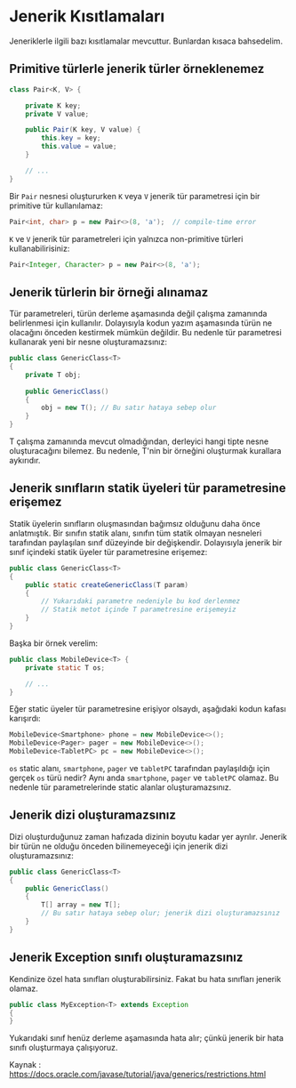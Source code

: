 # Jenerik Kısıtlamaları

Jeneriklerle ilgili bazı kısıtlamalar mevcuttur. Bunlardan kısaca bahsedelim.

## Primitive türlerle jenerik türler örneklenemez

```java
class Pair<K, V> {

    private K key;
    private V value;

    public Pair(K key, V value) {
        this.key = key;
        this.value = value;
    }

    // ...
}
```

Bir ```Pair``` nesnesi oluştururken ```K``` veya ```V``` jenerik tür parametresi için bir primitive tür kullanılamaz:

```java
Pair<int, char> p = new Pair<>(8, 'a');  // compile-time error
```

```K``` ve ```V``` jenerik tür parametreleri için yalnızca non-primitive türleri kullanabilirisiniz:

```java
Pair<Integer, Character> p = new Pair<>(8, 'a');
```

## Jenerik türlerin bir örneği alınamaz

Tür parametreleri, türün derleme aşamasında değil çalışma zamanında belirlenmesi için kullanılır. Dolayısıyla kodun yazım aşamasında türün ne olacağını önceden kestirmek mümkün değildir. Bu nedenle tür parametresi kullanarak yeni bir nesne oluşturamazsınız:

```java
public class GenericClass<T>
{
    private T obj;
    
    public GenericClass()
    {
    	obj = new T(); // Bu satır hataya sebep olur
    }
}
```
T çalışma zamanında mevcut olmadığından, derleyici hangi tipte nesne oluşturacağını bilemez. Bu nedenle, T'nin bir örneğini oluşturmak kurallara aykırıdır. 

## Jenerik sınıfların statik üyeleri tür parametresine erişemez

Statik üyelerin sınıfların oluşmasından bağımsız olduğunu daha önce anlatmıştık. Bir sınıfın statik alanı, sınıfın tüm statik olmayan nesneleri tarafından paylaşılan sınıf düzeyinde bir değişkendir. Dolayısıyla jenerik bir sınıf içindeki statik üyeler tür parametresine erişemez:

```java
public class GenericClass<T>
{
    public static createGenericClass(T param)
    {
    	// Yukarıdaki parametre nedeniyle bu kod derlenmez
    	// Statik metot içinde T parametresine erişemeyiz
    }
}
```
Başka bir örnek verelim:

```java
public class MobileDevice<T> {
    private static T os;

    // ...
}
```

Eğer static üyeler tür parametresine erişiyor olsaydı, aşağıdaki kodun kafası karışırdı:

```java
MobileDevice<Smartphone> phone = new MobileDevice<>();
MobileDevice<Pager> pager = new MobileDevice<>();
MobileDevice<TabletPC> pc = new MobileDevice<>();
```

```os``` static alanı, ```smartphone```, ```pager``` ve ```tabletPC``` tarafından paylaşıldığı için gerçek ```os``` türü nedir? Aynı anda ```smartphone```, ```pager``` ve ```tabletPC``` olamaz. Bu nedenle tür parametrelerinde static alanlar oluşturamazsınız.

## Jenerik dizi oluşturamazsınız

Dizi oluşturduğunuz zaman hafızada dizinin boyutu kadar yer ayrılır. Jenerik bir türün ne olduğu önceden bilinemeyeceği için jenerik dizi oluşturamazsınız:

```java
public class GenericClass<T>
{
    public GenericClass()
    {
    	T[] array = new T[];
    	// Bu satır hataya sebep olur; jenerik dizi oluşturamazsınız
    }
}
```

## Jenerik Exception sınıfı oluşturamazsınız

Kendinize özel hata sınıfları oluşturabilirsiniz. Fakat bu hata sınıfları jenerik olamaz.

```java
public class MyException<T> extends Exception
{
}
```

Yukarıdaki sınıf henüz derleme aşamasında hata alır; çünkü jenerik bir hata sınıfı oluşturmaya çalışıyoruz.

Kaynak : https://docs.oracle.com/javase/tutorial/java/generics/restrictions.html
